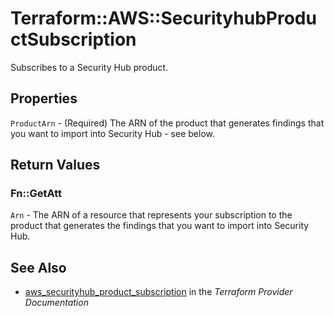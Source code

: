# Terraform::AWS::SecurityhubProductSubscription

Subscribes to a Security Hub product.

## Properties

`ProductArn` - (Required) The ARN of the product that generates findings that you want to import into Security Hub - see below.


## Return Values

### Fn::GetAtt

`Arn` - The ARN of a resource that represents your subscription to the product that generates the findings that you want to import into Security Hub.

## See Also

* [aws_securityhub_product_subscription](https://www.terraform.io/docs/providers/aws/r/securityhub_product_subscription.html) in the _Terraform Provider Documentation_